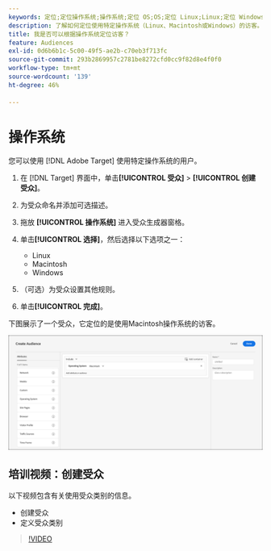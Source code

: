 ```yaml
---
keywords: 定位;定位操作系统;操作系统;定位 OS;OS;定位 Linux;Linux;定位 Windows;Windows;定位 Macintosh;Macintosh;Mac;定位 Mac;Win;定位 Win
description: 了解如何定位使用特定操作系统（Linux、Macintosh或Windows）的访客。
title: 我是否可以根据操作系统定位访客？
feature: Audiences
exl-id: 0d6b6b1c-5c00-49f5-ae2b-c70eb3f713fc
source-git-commit: 293b2869957c2781be8272cfd0cc9f82d8e4f0f0
workflow-type: tm+mt
source-wordcount: '139'
ht-degree: 46%

---
```


# 操作系统

您可以使用 [!DNL Adobe Target] 使用特定操作系统的用户。

1. 在 [!DNL Target] 界面中，单击&#x200B;**[!UICONTROL 受众]** > **[!UICONTROL 创建受众]**。
1. 为受众命名并添加可选描述。
1. 拖放 **[!UICONTROL 操作系统]** 进入受众生成器窗格。
1. 单击&#x200B;**[!UICONTROL 选择]**，然后选择以下选项之一：

   * Linux
   * Macintosh
   * Windows

1. （可选）为受众设置其他规则。
1. 单击&#x200B;**[!UICONTROL 完成]**。

下图展示了一个受众，它定位的是使用Macintosh操作系统的访客。

![target_os图像](assets/target_os.png)

## 培训视频：创建受众

以下视频包含有关使用受众类别的信息。

* 创建受众
* 定义受众类别

>[!VIDEO](https://video.tv.adobe.com/v/17392)
